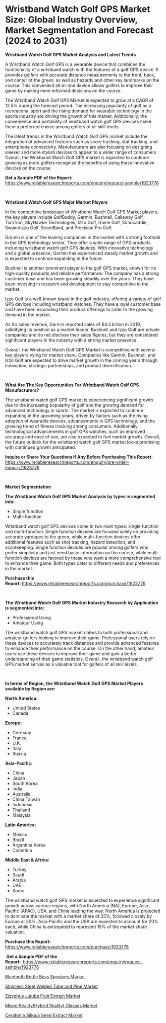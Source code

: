 <p><h1>Wristband Watch Golf GPS Market Size: Global Industry Overview, Market Segmentation and Forecast (2024 to 2031)</h1></p><p><strong>Wristband Watch Golf GPS Market Analysis and Latest Trends</strong></p>
<p><p>A Wristband Watch Golf GPS is a wearable device that combines the functionality of a wristband watch with the features of a golf GPS device. It provides golfers with accurate distance measurements to the front, back, and center of the green, as well as hazards and other key landmarks on the course. This convenient all-in-one device allows golfers to improve their game by making more informed decisions on the course.</p><p>The Wristband Watch Golf GPS Market is expected to grow at a CAGR of 12.5% during the forecast period. The increasing popularity of golf as a recreational sport and the rising demand for wearable technology in the sports industry are driving the growth of this market. Additionally, the convenience and portability of wristband watch golf GPS devices make them a preferred choice among golfers of all skill levels.</p><p>The latest trends in the Wristband Watch Golf GPS market include the integration of advanced features such as score tracking, stat tracking, and smartphone connectivity. Manufacturers are also focusing on designing sleeker and more stylish devices to appeal to a wider range of consumers. Overall, the Wristband Watch Golf GPS market is expected to continue growing as more golfers recognize the benefits of using these innovative devices on the course.</p></p>
<p><strong>Get a Sample PDF of the Report:&nbsp;</strong> <a href="https://www.reliableresearchreports.com/enquiry/request-sample/1923776">https://www.reliableresearchreports.com/enquiry/request-sample/1923776</a></p>
<p>&nbsp;</p>
<p><strong>Wristband Watch Golf GPS Major Market Players</strong></p>
<p><p>In the competitive landscape of Wristband Watch Golf GPS Market players, the key players include GolfBuddy, Garmin, Bushnell, Callaway Golf, TomTom, SkyHawke Technologies, Izzo Golf, Game Golf, Sonocaddie, Swami/Izzo Golf, ScoreBand, and Precision Pro Golf.</p><p>Garmin is one of the leading companies in the market with a strong foothold in the GPS technology sector. They offer a wide range of GPS products including wristband watch golf GPS devices. With innovative technology and a global presence, Garmin has experienced steady market growth and is expected to continue expanding in the future.</p><p>Bushnell is another prominent player in the golf GPS market, known for its high-quality products and reliable performance. The company has a strong customer base and has been growing steadily over the years. They have been investing in research and development to stay competitive in the market.</p><p>Izzo Golf is a well-known brand in the golf industry, offering a variety of golf GPS devices including wristband watches. They have a loyal customer base and have been expanding their product offerings to cater to the growing demand in the market.</p><p>As for sales revenue, Garmin reported sales of $4.3 billion in 2019, solidifying its position as a market leader. Bushnell and Izzo Golf are private companies and do not disclose their sales figures, but they are considered significant players in the industry with a strong market presence.</p><p>Overall, the Wristband Watch Golf GPS Market is competitive with several key players vying for market share. Companies like Garmin, Bushnell, and Izzo Golf are expected to drive market growth in the coming years through innovation, strategic partnerships, and product diversification.</p></p>
<p>&nbsp;</p>
<p><strong>What Are The Key Opportunities For Wristband Watch Golf GPS Manufacturers?</strong></p>
<p><p>The wristband watch golf GPS market is experiencing significant growth due to the increasing popularity of golf and the growing demand for advanced technology in sports. The market is expected to continue expanding in the upcoming years, driven by factors such as the rising adoption of wearable devices, advancements in GPS technology, and the growing trend of fitness tracking among consumers. Additionally, technological advancements in golf GPS watches, such as improved accuracy and ease of use, are also expected to fuel market growth. Overall, the future outlook for the wristband watch golf GPS market looks promising with continued growth anticipated.</p></p>
<p><strong>Inquire or Share Your Questions If Any Before Purchasing This Report:</strong> <a href="https://www.reliableresearchreports.com/enquiry/pre-order-enquiry/1923776">https://www.reliableresearchreports.com/enquiry/pre-order-enquiry/1923776</a></p>
<p>&nbsp;</p>
<p><strong>Market Segmentation</strong></p>
<p><strong>The Wristband Watch Golf GPS Market Analysis by types is segmented into:</strong></p>
<p><ul><li>Single function</li><li>Multi-function</li></ul></p>
<p><p>Wristband watch golf GPS devices come in two main types: single function and multi-function. Single function devices are focused solely on providing accurate yardages to the green, while multi-function devices offer additional features such as shot tracking, hazard detection, and scorekeeping. Single function devices are popular among golfers who prefer simplicity and just need basic information on the course, while multi-function devices are favored by those who want a more comprehensive tool to enhance their game. Both types cater to different needs and preferences in the market.</p></p>
<p><strong>Purchase this Report:&nbsp;</strong><a href="https://www.reliableresearchreports.com/purchase/1923776">https://www.reliableresearchreports.com/purchase/1923776</a></p>
<p>&nbsp;</p>
<p><strong>The Wristband Watch Golf GPS Market Industry Research by Application is segmented into:</strong></p>
<p><ul><li>Professional Using</li><li>Amateur Using</li></ul></p>
<p><p>The wristband watch golf GPS market caters to both professional and amateur golfers looking to improve their game. Professional users rely on these devices to accurately track distances and provide advanced features to enhance their performance on the course. On the other hand, amateur users use these devices to improve their game and gain a better understanding of their game statistics. Overall, the wristband watch golf GPS market serves as a valuable tool for golfers of all skill levels.</p></p>
<p>&nbsp;</p>
<p><strong>In terms of Region, the Wristband Watch Golf GPS Market Players available by Region are:</strong></p>
<p>
    <p> <strong> North America: </strong>
        <ul>
            <li>United States</li>
            <li>Canada</li>
        </ul>
        </p> 
    <p> <strong> Europe: </strong>
        <ul>
            <li>Germany</li>
            <li>France</li>
            <li>U.K.</li>
            <li>Italy</li>
            <li>Russia</li>
        </ul>
        </p> 
    <p> <strong> Asia-Pacific: </strong>
        <ul>
            <li>China</li>
            <li>Japan</li>
            <li>South Korea</li>
            <li>India</li>
            <li>Australia</li>
            <li>China Taiwan</li>
            <li>Indonesia</li>
            <li>Thailand</li>
            <li>Malaysia</li>
        </ul>
        </p> 
    <p> <strong> Latin America: </strong>
        <ul>
            <li>Mexico</li>
            <li>Brazil</li>
            <li>Argentina Korea</li>
            <li>Colombia</li>
        </ul>
        </p> 
    <p> <strong> Middle East & Africa: </strong>
        <ul>
            <li>Turkey</li>
            <li>Saudi</li>
            <li>Arabia</li>
            <li>UAE</li>
            <li>Korea</li>
        </ul>
    </p>
    </p>
<p><p>The wristband watch golf GPS market is expected to experience significant growth across various regions, with North America (NA), Europe, Asia-Pacific (APAC), USA, and China leading the way. North America is projected to dominate the market with a market share of 35%, followed closely by Europe at 30%. Asia-Pacific and the USA are expected to account for 20% each, while China is anticipated to represent 15% of the market share valuation.</p></p>
<p><strong>Purchase this Report: </strong><a href="https://www.reliableresearchreports.com/purchase/1923776">https://www.reliableresearchreports.com/purchase/1923776</a></p>
<p>&nbsp;<strong>Get a Sample PDF of the Report:&nbsp;&nbsp;</strong><a href="https://www.reliableresearchreports.com/enquiry/request-sample/1923776">https://www.reliableresearchreports.com/enquiry/request-sample/1923776</a></p>
<p><strong></strong></p>
<p><p><a href="https://fuschia-pecorino-a6d.notion.site/Bluetooth-Bottle-Bass-Speakers-Market-Size-Growth-and-Forecast-from-2024-2031-77202f7fa18d4f0580c5348158ea3c43">Bluetooth Bottle Bass Speakers Market</a></p><p><a href="https://florentine-yuzu-f42.notion.site/Stainless-Steel-Welded-Tube-and-Pipe-Market-Size-Growing-and-Forecasted-for-period-from-2024-2031--48b7a2481eb6414f8cf789e371a7a309">Stainless Steel Welded Tube and Pipe Market</a></p><p><a href="https://view.publitas.com/reportprime-1/zizyphus-jujuba-fruit-extract-market-growth-market-trends-covid-19-impact-and-forecasts-for-period-from-2024-2031/">Zizyphus Jujuba Fruit Extract Market</a></p><p><a href="https://changeable-paste-463.notion.site/Mixed-Reality-Hybrid-Reality-Glasses-Market-Research-Report-The-Key-To-Successful-Business-Strateg-13c462aef2844da5aaed6fc313b0fef5">Mixed Reality(Hybrid Reality) Glasses Market</a></p><p><a href="https://view.publitas.com/reportprime-1/ceratonia-siliqua-seed-extract-market-size-market-trends-and-growth-outlook-forecasted-for-period-from-2024-to-2031/">Ceratonia Siliqua Seed Extract Market</a></p></p>